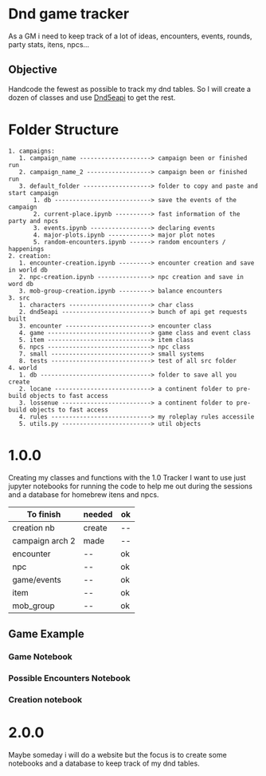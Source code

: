 # Dnd game tracker

As a GM i need to keep track of a lot of ideas, encounters, events, rounds, party stats, itens, npcs...

## Objective

Handcode the fewest as possible to track my dnd tables. So I will create a dozen of classes and use [Dnd5eapi](https://www.dnd5eapi.co/) to get the rest.

# Folder Structure

    1. campaigns:
       1. campaign_name --------------------> campaign been or finished run
       2. campaign_name_2 ------------------> campaign been or finished run
       3. default_folder -------------------> folder to copy and paste and start campaign
           1. db ---------------------------> save the events of the campaign
           2. current-place.ipynb ----------> fast information of the party and npcs
           3. events.ipynb -----------------> declaring events
           4. major-plots.ipynb ------------> major plot notes
           5. random-encounters.ipynb ------> random encounters / happenings
    2. creation:
       1. encounter-creation.ipynb ---------> encounter creation and save in world db
       2. npc-creation.ipynb ---------------> npc creation and save in word db
       3. mob-group-creation.ipynb ---------> balance encounters
    3. src
       1. characters -----------------------> char class
       2. dnd5eapi -------------------------> bunch of api get requests built
       3. encounter ------------------------> encounter class
       4. game -----------------------------> game class and event class
       5. item -----------------------------> item class
       6. npcs -----------------------------> npc class
       7. small ----------------------------> small systems
       8. tests ----------------------------> test of all src folder
    4. world
       1. db -------------------------------> folder to save all you create
       2. locane ---------------------------> a continent folder to pre-build objects to fast access
       3. lossenue -------------------------> a continent folder to pre-build objects to fast access
       4. rules ----------------------------> my roleplay rules accessile
       5. utils.py -------------------------> util objects

# 1.0.0

Creating my classes and functions with the 1.0 Tracker I want to use just jupyter notebooks for running the code to help me out during the sessions and a database for homebrew itens and npcs.

| To finish       | needed | ok  |
| --------------- | ------ | --- |
| creation nb     | create | --  |
| campaign arch 2 | made   | --  |
| encounter       | --     | ok  |
| npc             | --     | ok  |
| game/events     | --     | ok  |
| item            | --     | ok  |
| mob_group       | --     | ok  |

## Game Example

### Game Notebook

### Possible Encounters Notebook

### Creation notebook

# 2.0.0

Maybe someday i will do a website but the focus is to create some notebooks and a database to keep track of my dnd tables.
